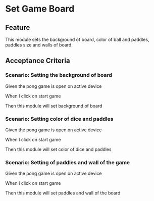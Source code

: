 # Set Game Board

## Feature

This module sets the background of board, color of ball and paddles,
paddles size and walls of board.

## Acceptance Criteria

### Scenario: Setting the background of board

  Given the pong game is open on active device

  When I click on start game

  Then this module will set background of board

### Scenario: Setting color of dice and paddles

  Given the pong game is open on active device

  When I click on start game

  Then this module will set color of dice and paddles

### Scenario: Setting of paddles and wall of the game

  Given the pong game is open on active device

  When I click on start game

  Then this module will set paddles and wall of the board